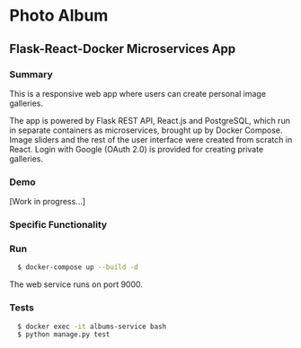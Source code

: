# Photo Album

## Flask-React-Docker Microservices App

### Summary

This is a responsive web app where users can create personal image galleries.

The app is powered by Flask REST API, React.js and PostgreSQL, which run in separate containers as microservices, brought up by Docker Compose. Image sliders and the rest of the user interface were created from scratch in React. Login with Google (OAuth 2.0) is provided for creating private galleries.

### Demo

[Work in progress...]

### Specific Functionality

### Run

```sh
  $ docker-compose up --build -d
```
The web service runs on port 9000.

### Tests

```sh
  $ docker exec -it albums-service bash
  $ python manage.py test
```
